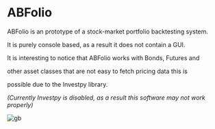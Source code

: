 # ABFolio

ABFolio is an prototype of a stock-market portfolio backtesting system.

It is purely console based, as a result it does not contain a GUI.

It is interesting to notice that ABFolio works with Bonds, Futures and 

other asset classes that are not easy to fetch pricing data this is 

possible due to the Investpy library.

*(Currently Investpy is disabled, as a result this software may not work properly)*

![gb](https://user-images.githubusercontent.com/63557494/213348617-1135e25a-317a-4961-b397-298dc019ba6a.jpg)

